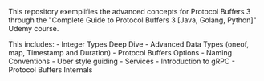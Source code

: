 This repository exemplifies the advanced concepts for Protocol Buffers 3 through the "Complete Guide to Protocol Buffers 3 [Java, Golang, Python]" Udemy course.

This includes:
    - Integer Types Deep Dive
    - Advanced Data Types (oneof, map, Timestamp and Duration)
    - Protocol Buffers Options
    - Naming Conventions
    - Uber style guiding
    - Services
    - Introduction to gRPC
    - Protocol Buffers Internals